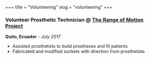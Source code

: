 +++
title = "Volunteering"
slug = "volunteering"
+++

### Volunteer Prosthetic Technician @ [The Range of Motion Project](http://www.rompglobal.org/) 
**Quito, Ecuador** - _July 2017_

* Assisted prosthetists to build prostheses and fit patients
* Fabricated and modified sockets with direction from prosthetists